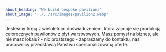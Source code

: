 ```yaml
---
about_heading: "We build bespoke pavilions"
about_image: "../../src/images/pavilion2.webp"
---
```

Jesteśmy firmą z wieloletnim doświadczeniem, która zajmuje się produkcją całorocznych pawilonów z płyt warstwowych. Masz pomysł na biznes, ale nie masz lokalu? - nic prostszego - zapraszamy do kontaktu, nasi pracownicy przedstawią Państwu spersonalizowaną ofertę.
